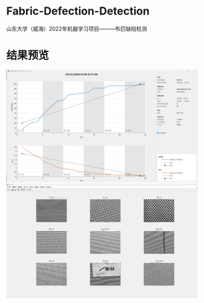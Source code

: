 # Fabric-Defection-Detection
山东大学（威海）2022年机器学习项目———布匹缺陷检测
# 结果预览
![Image text](Screenshots/image20230207121843.png)
![Image text](Screenshots/image20230207121909.png)
